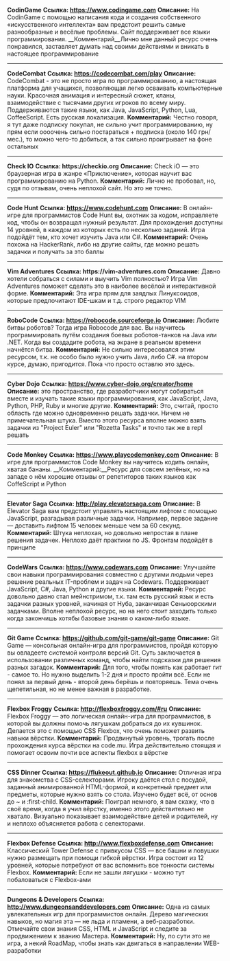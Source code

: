 **CodinGame**
__Ссылка: https://www.codingame.com__
__Описание:__ На CodinGame с помощью написания кода и создания собственного «искусственного интеллекта» вам предстоит решить самые разнообразные и весёлые проблемы. Сайт поддерживает все языки программирования.
__Комментарий__Лично мне данный ресурс очень понравился, заставляет думать над своими действиями и вникать в настоящее программирование

****
**CodeCombat**
__Ссылка: https://codecombat.com/play__
__Описание:__ CodeCombat - это не просто игра по программированию, а настоящая платформа для учащихся, позволяющая легко осваивать компьютерные науки.
Красочная анимация и интересный сюжет, кланы, взаимодействие с тысячами других игроков по всему миру. Поддерживаются такие языки, как Java, JavaScript, Python, Lua, CoffeeScript. Есть русская локализация.
__Комментарий:__ Честно говоря, я тут даже подписку покупал, не сильно учит программированию, ну прям если оооочень сильно постараться + подписка (около 140 грн/мес.), то можно чего-то добиться, а так сильно проигрывает на фоне остальныx

****
**Check IO**
__Ссылка: https://checkio.org__
__Описание:__ Check iO — это браузерная игра в жанре «Приключение», которая научит вас программированию на Python.
__Комментарий:__ Лично не пробовал, но, судя по отзывам, очень неплохой сайт. Но это не точно.

****
**Code Hunt**
__Ссылка: https://www.codehunt.com__
__Описание:__ В онлайн-игре для программистов Code Hunt вы, охотник за кодом, исправляете код, чтобы он возвращал нужный результат. Для прохождения доступны 14 уровней, в каждом из которых есть по несколько заданий. Игра подойдёт тем, кто хочет изучить Java или C#.
__Комментарий:__ Очень похожа на HackerRank, либо на другие сайты, где можно решать задачки и получать за это баллы

****
**Vim Adventures**
__Ссылка: https://vim-adventures.com__
__Описание:__ Давно хотели собраться с силами и выучить Vim полностью? Игра Vim Adventures поможет сделать это в наиболее весёлой и интерактивной форме.
__Комментарий:__ Эта игра прям для заядлых Линуксоидов, которые предпочитают IDE-шкам и т.д. строго редактор VIM

****
**RoboCode**
__Ссылка: https://robocode.sourceforge.io__
__Описание:__ Любите битвы роботов? Тогда игра Robocode для вас. Вы научитесь программировать путём создания боевых роботов-танков на Java или .NET. Когда вы создадите робота, на экране в реальном времени начнётся битва.
__Комментарий:__ Не сильно интересовался этим ресурсом, т.к. не особо было нужно учить Java, либо C#. на втором курсе, думаю, пригодится. Пока что просто оставлю это здесь.

****
**Cyber Dojo**
__Ссылка: https://www.cyber-dojo.org/creator/home__
__Описание:__ это пространство, где разработчики могут собираться вместе и изучать такие языки программирования, как JavaScript, Java, Python, PHP, Ruby и многие другие.
__Комментарий:__ Это, считай, просто область где можно одновременно решать задачки. Ничем не примечательная штука. Вместо этого ресурса вполне можно взять задачки из "Project Euler" или "Rozetta Tasks" и точто так же в repl решать

****
**Code Monkey**
__Ссылка: https://www.playcodemonkey.com__
__Описание:__ В игре для программистов Code Monkey вы научитесь кодить онлайн, хватая бананы.
__Комментарий:__Ресурс для совсем зелёных, но на западе о нём хорошие отзывы от репетиторов таких языков как CoffeScript и Python

****
**Elevator Saga**
__Ссылка: http://play.elevatorsaga.com__
__Описание:__ В Elevator Saga вам предстоит управлять настоящим лифтом с помощью JavaScript, разгадывая различные задачки. Например, первое задание — доставить лифтом 15 человек меньше чем за 60 секунд.
__Комментарий:__ Штука неплохая, но довольно непростая в плане решения задачек. Неплохо даёт практики по JS. Фронтам подойдёт в принципе

****
**CodeWars**
__Ссылка: https://www.codewars.com__
__Описание:__ Улучшайте свои навыки программирования совместно с другими людьми через решение реальных IT-проблем и задач на Codewars. Поддерживает JavaScript, C#, Java, Python и другие языки.
__Комментарий:__ Ресурс довольно давно стал мейнстримом, т.к. там есть русский язык и есть задачки разных уровней, начиная от Нуба, заканчивая Сеньюорскими задачками. Вполне неплохой ресурс, но на него стоит заходить только когда закончишь хотябы базовые знания о каком-либо языке.

****
**Git Game**
__Ссылка: https://github.com/git-game/git-game__
__Описание:__ Git Game — консольная онлайн-игра для программистов, пройдя которую вы овладеете системой контроля версий Git. Суть заключается в использовании различных команд, чтобы найти подсказки для решения разных загадок.
__Комментарий:__ Для того, чтобы понять как работает гит - самое то. Но нужно выделить 1-2 дня и просто пройти всё. Если не понял за первый день - второй день берёшь и повторяешь. Тема очень щепетильная, но не менее важная в разработке.

****
**Flexbox Froggy**
__Ссылка: http://flexboxfroggy.com/#ru__ 
__Описание:__ Flexbox Froggy — это логическая онлайн-игра для программистов, в которой вы должны помочь лягушкам добраться до их кувшинок. Делается это с помощью CSS Flexbox, что очень поможет развить навыки вёрстки.
__Комментарий:__ Продвинутый уровень, трогать после прохождения курса вёрстки на code.mu. Игра действительно стоящая и помогает освоим почти все аспекты flexbox в вёрстке

****
**CSS Dinner**
__Ссылка: https://flukeout.github.io__
__Описание:__ Отличная игра для знакомства с CSS-селекторами. Игроку даётся стол с посудой, заданный анимированной HTML-формой, и конкретный предмет или предметы, которые нужно взять со стола. Изучено будет всё, от основ до ~ и :first-child.
__Комментарий:__ Поиграл немного, я вам скажу, что в своё время, когда я учил вёрстку, именно этого действительно не хватало. Визуально показывает взаимодействие детей и родителей, ну и неплохо объясняется работа с селекторами.

****
**Flexbox Defense**
__Ссылка: http://www.flexboxdefense.com__
__Описание:__ Классический Tower Defense с привкусом CSS — все башни и ловушки нужно размещать при помощи гибкой вёрстки. Игра состоит из 12 уровней, которые потребуют от вас вспомнить все тонкости системы Flexbox.
__Комментарий:__ Если не зашли лягушки - можно тут побаловаться с Flexbox-ами

****
**Dungeons & Developers**
__Ссылка: http://www.dungeonsanddevelopers.com__
__Описание:__ Одна из самых увлекательных игр для программистов онлайн. Дерево магических навыков, но магия эта — не льда и пламени, а веб-разработки. Отмечайте свои знания CSS, HTML и JavaScript и следите за продвижением к званию Мастера.
__Комментарий:__ Ну, по сути это не игра, а некий RoadMap, чтобы знать как двигаться в направлении WEB-разработки